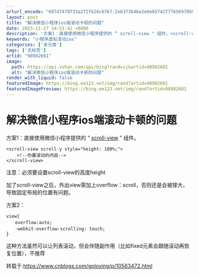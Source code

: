 ```yaml
---
arturl_encode: "68747470733a2f2f626c6f67:2e6373646e2e6e65742f77656978696e5f3330323934303231:2f61727469636c652f64657461696c732f3938393832363831"
layout: post
title: "解决微信小程序ios端滚动卡顿的问题"
date: 2023-11-27 14:51:42 +0800
description: '方案1：直接使用微信小程序提供的 “ scroll-view " 组件。<scroll-view s'
keywords: "小程序虚拟滚动ios"
categories: ['未分类']
tags: ['无标签']
artid: "98982681"
image:
  path: https://api.vvhan.com/api/bing?rand=sj&artid=98982681
  alt: "解决微信小程序ios端滚动卡顿的问题"
render_with_liquid: false
featuredImage: https://bing.ee123.net/img/rand?artid=98982681
featuredImagePreview: https://bing.ee123.net/img/rand?artid=98982681
---
```


# 解决微信小程序ios端滚动卡顿的问题

方案1：直接使用微信小程序提供的 “
[scroll-view](https://mp.weixin.qq.com/debug/wxadoc/dev/component/scroll-view.html)
" 组件。

```
<scroll-view scroll-y style="height: 100%;">
    <!--你要滚动的内容-->
</scroll-view>
```

注意：必须要设置scroll-view的高度height

加了scroll-view之后，外出view需加上overflow：scroll，否则还是会被撑大，导致固定布局的位置有问题。

方案2：

```
view{
　　overflow:auto;
　　-webkit-overflow-scrolling: touch;
}
```

这种方法虽然可以让列表滚动，但会伴随副作用（比如fixed元素会跟随滚动再恢复位置），不推荐

转载于:https://www.cnblogs.com/goloving/p/10563472.html